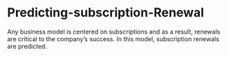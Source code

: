 # Predicting-subscription-Renewal
Any business model is centered on subscriptions and as a result, renewals are critical to the company’s success. In this model, subscription renewals are predicted.
